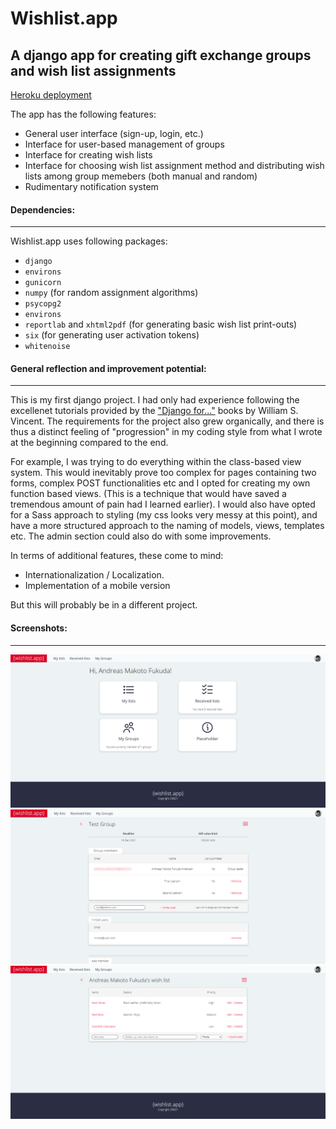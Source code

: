 # Wishlist.app
## A django app for creating gift exchange groups and wish list assignments
[Heroku deployment](https://stormy-harbor-20992.herokuapp.com/)

The app has the following features:
* General user interface (sign-up, login, etc.)
* Interface for user-based management of groups
* Interface for creating wish lists
* Interface for choosing wish list assignment method and distributing wish lists among group memebers (both manual and random)
* Rudimentary notification system

#### Dependencies:
---
Wishlist.app uses following packages:
* `django`
* `environs`
* `gunicorn`
* `numpy` (for random assignment algorithms)
* `psycopg2`
* `environs`
* `reportlab` and `xhtml2pdf` (for generating basic wish list print-outs)
* `six` (for generating user activation tokens)
* `whitenoise`


#### General reflection and improvement potential:
---
This is my first django project. I had only had experience following the excellenet tutorials provided by the ["Django for..."](http://wsvincent.com/books/) books by William S. Vincent. The requirements for the project also grew organically, and there is thus a distinct feeling of "progression" in my coding style from what I wrote at the beginning compared to the end.

For example, I was trying to do everything within the class-based view system. This would inevitably prove too complex for pages containing two forms, complex POST functionalities etc and I opted for creating my own function based views. (This is a technique that would have saved a tremendous amount of pain had I learned earlier). I would also have opted for a Sass approach to styling (my css looks very messy at this point), and have a more structured approach to the naming of models, views, templates etc. The admin section could also do with some improvements.

In terms of additional features, these come to mind:
* Internationalization / Localization.
* Implementation of a mobile version

But this will probably be in a different project.

#### Screenshots:
---
![Screenshot1](screenshot.png?raw=true "Screenshot 1")
![Screenshot2](screenshot2.png?raw=true "Screenshot 2")
![Screenshot3](screenshot3.png?raw=true "Screenshot 3")